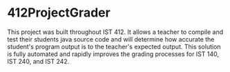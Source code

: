 # 412ProjectGrader
This project was built throughout IST 412. It allows a teacher to compile and test their students java source code and will determine how accurate the student's program output is to the teacher's expected output. This solution is fully automated and rapidly improves the grading processes for IST 140, IST 240, and IST 242.
